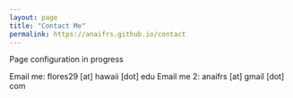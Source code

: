 ```yaml
---
layout: page
title: "Contact Me"
permalink: https://anaifrs.github.io/contact
---
```

Page configuration in progress </br>

Email me: flores29 [at] hawaii [dot] edu 
Email me 2: anaifrs [at] gmail [dot] com
